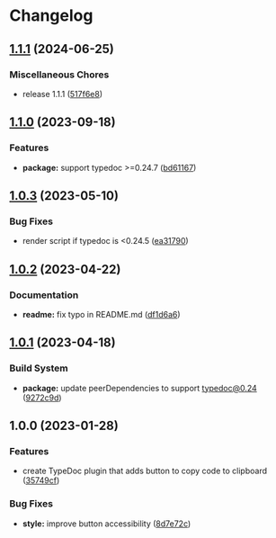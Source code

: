 # Changelog

## [1.1.1](https://github.com/remarkablemark/typedoc-plugin-copy-code-to-clipboard/compare/v1.1.0...v1.1.1) (2024-06-25)

### Miscellaneous Chores

- release 1.1.1 ([517f6e8](https://github.com/remarkablemark/typedoc-plugin-copy-code-to-clipboard/commit/517f6e88ffae59674669a494cfbd1a4e89a6d102))

## [1.1.0](https://github.com/remarkablemark/typedoc-plugin-copy-code-to-clipboard/compare/v1.0.3...v1.1.0) (2023-09-18)

### Features

- **package:** support typedoc &gt;=0.24.7 ([bd61167](https://github.com/remarkablemark/typedoc-plugin-copy-code-to-clipboard/commit/bd61167adc2d51eaa6625c981859272e89526564))

## [1.0.3](https://github.com/remarkablemark/typedoc-plugin-copy-code-to-clipboard/compare/v1.0.2...v1.0.3) (2023-05-10)

### Bug Fixes

- render script if typedoc is <0.24.5 ([ea31790](https://github.com/remarkablemark/typedoc-plugin-copy-code-to-clipboard/commit/ea317900622f0050a92eba7c74a3283a605988b4))

## [1.0.2](https://github.com/remarkablemark/typedoc-plugin-copy-code-to-clipboard/compare/v1.0.1...v1.0.2) (2023-04-22)

### Documentation

- **readme:** fix typo in README.md ([df1d6a6](https://github.com/remarkablemark/typedoc-plugin-copy-code-to-clipboard/commit/df1d6a6d52a888dc742e165e298d3443328a909b))

## [1.0.1](https://github.com/remarkablemark/typedoc-plugin-copy-code-to-clipboard/compare/v1.0.0...v1.0.1) (2023-04-18)

### Build System

- **package:** update peerDependencies to support typedoc@0.24 ([9272c9d](https://github.com/remarkablemark/typedoc-plugin-copy-code-to-clipboard/commit/9272c9de6d2585c0abf3c4ad579469ad9e068be7))

## 1.0.0 (2023-01-28)

### Features

- create TypeDoc plugin that adds button to copy code to clipboard ([35749cf](https://github.com/remarkablemark/typedoc-plugin-copy-code-to-clipboard/commit/35749cf13f9433e5897c302a8f4f0cbccecc582c))

### Bug Fixes

- **style:** improve button accessibility ([8d7e72c](https://github.com/remarkablemark/typedoc-plugin-copy-code-to-clipboard/commit/8d7e72c35a39d51352e1dc627e9f810362cf4757))
